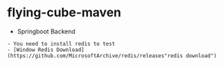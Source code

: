 # flying-cube-maven
- Springboot Backend
```
- You need to install redis to test
- [Window Redis Download](https://github.com/MicrosoftArchive/redis/releases"redis download")
```


